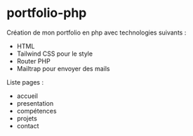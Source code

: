 # portfolio-php

Création de mon portfolio en php avec technologies suivants :

* HTML
* Tailwind CSS pour le style
* Router PHP
* Mailtrap pour envoyer des mails

Liste pages :

* accueil
* presentation
* compétences
* projets
* contact
